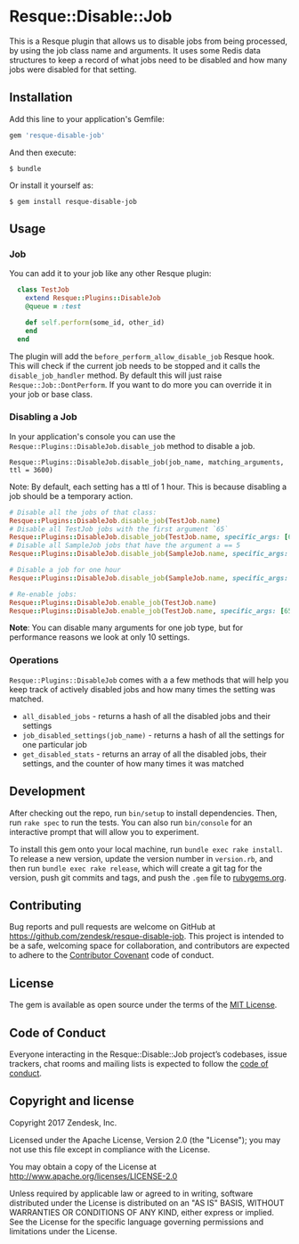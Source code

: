 # Resque::Disable::Job

This is a Resque plugin that allows us to disable jobs from being processed, by using the job class name and arguments.
It uses some Redis data structures to keep a record of what jobs need to be disabled and how many jobs were disabled for that setting.

## Installation

Add this line to your application's Gemfile:

```ruby
gem 'resque-disable-job'
```

And then execute:

    $ bundle

Or install it yourself as:

    $ gem install resque-disable-job

## Usage

### Job
You can add it to your job like any other Resque plugin:

```ruby
  class TestJob
    extend Resque::Plugins::DisableJob
    @queue = :test

    def self.perform(some_id, other_id)
    end
  end
```
The plugin will add the `before_perform_allow_disable_job` Resque hook. This will check if the current job needs to be stopped and it calls the `disable_job_handler` method.
By default this will just raise `Resque::Job::DontPerform`. If you want to do more you can override it in your job or base class.

### Disabling a Job

In your application's console you can use the `Resque::Plugins::DisableJob.disable_job` method to disable a job.

`Resque::Plugins::DisableJob.disable_job(job_name, matching_arguments, ttl = 3600)`

Note: By default, each setting has a ttl of 1 hour. This is because disabling a job should be a temporary action.

```ruby
# Disable all the jobs of that class:
Resque::Plugins::DisableJob.disable_job(TestJob.name)
# Disable all TestJob jobs with the first argument `65` 
Resque::Plugins::DisableJob.disable_job(TestJob.name, specific_args: [65])
# Disable all SampleJob jobs that have the argument a == 5
Resque::Plugins::DisableJob.disable_job(SampleJob.name, specific_args: {a: 5})

# Disable a job for one hour
Resque::Plugins::DisableJob.disable_job(SampleJob.name, specific_args: {a: 1}, timeout: 3600)

# Re-enable jobs:
Resque::Plugins::DisableJob.enable_job(TestJob.name)
Resque::Plugins::DisableJob.enable_job(TestJob.name, specific_args: [65])
```

**Note**: You can disable many arguments for one job type, but for performance reasons we look at only 10 settings.

### Operations

`Resque::Plugins::DisableJob` comes with a a few methods that will help you keep track of actively disabled jobs and how many times the setting was matched.

* `all_disabled_jobs` - returns a hash of all the disabled jobs and their settings 
* `job_disabled_settings(job_name)` - returns a hash of all the settings for one particular job 
* `get_disabled_stats` - returns an array of all the disabled jobs, their settings, and the counter of how many times it was matched 

## Development

After checking out the repo, run `bin/setup` to install dependencies. Then, run `rake spec` to run the tests. You can also run `bin/console` for an interactive prompt that will allow you to experiment.

To install this gem onto your local machine, run `bundle exec rake install`. To release a new version, update the version number in `version.rb`, and then run `bundle exec rake release`, which will create a git tag for the version, push git commits and tags, and push the `.gem` file to [rubygems.org](https://rubygems.org).

## Contributing

Bug reports and pull requests are welcome on GitHub at https://github.com/zendesk/resque-disable-job. This project is intended to be a safe, welcoming space for collaboration, and contributors are expected to adhere to the [Contributor Covenant](http://contributor-covenant.org) code of conduct.

## License

The gem is available as open source under the terms of the [MIT License](https://opensource.org/licenses/MIT).

## Code of Conduct

Everyone interacting in the Resque::Disable::Job project’s codebases, issue trackers, chat rooms and mailing lists is expected to follow the [code of conduct](https://github.com/zendesk/resque-disable-job/blob/master/CODE_OF_CONDUCT.md).

## Copyright and license

Copyright 2017 Zendesk, Inc.

Licensed under the Apache License, Version 2.0 (the "License"); you may not use this file except in compliance with the License.

You may obtain a copy of the License at
http://www.apache.org/licenses/LICENSE-2.0

Unless required by applicable law or agreed to in writing, software distributed under the License is distributed on an "AS IS" BASIS, WITHOUT WARRANTIES OR CONDITIONS OF ANY KIND, either express or implied. See the License for the specific language governing permissions and limitations under the License.
